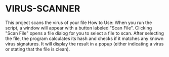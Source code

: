 # VIRUS-SCANNER
This project scans the virus of your file
How to Use:
When you run the script, a window will appear with a button labeled "Scan File".
Clicking "Scan File" opens a file dialog for you to select a file to scan.
After selecting the file, the program calculates its hash and checks if it matches any known virus signatures. It will display the result in a popup (either indicating a virus or stating that the file is clean).
